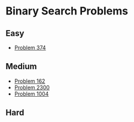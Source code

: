# Binary Search Problems

## Easy
- [Problem 374](../problems/374_guess_number_higher_or_lower/README.md)

## Medium
- [Problem 162](../problems/162_find_peak_element/README.md)
- [Problem 2300](../problems/2300_successful_pairs_of_spells_and_potions/README.md)
- [Problem 1004](../problems/1004_max_consecutive_ones_iii/README.md)

## Hard

